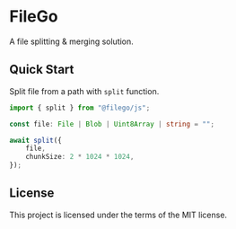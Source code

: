 # FileGo

A file splitting & merging solution.

## Quick Start

Split file from a path with `split` function.

```typescript
import { split } from "@filego/js";

const file: File | Blob | Uint8Array | string = "";

await split({
    file,
    chunkSize: 2 * 1024 * 1024,
});
```

## License

This project is licensed under the terms of the MIT license.
